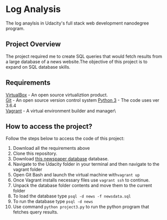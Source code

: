 # Log Analysis
The log anaylsis in Udacity's full stack web development nanodegree program.
## Project Overview
The project required me to create SQL queries that would fetch results from a large database of a news website.The objective of this project is to expand on SQL database skills.

## Requirements
[VirtualBox](https://www.virtualbox.org/) - An open source virtualiztion product.\
[Git](https://git-scm.com/) - An open source version control system
[Python 3](https://www.python.org/download/releases/3.0/) - The code uses ver 3.6.4\
[Vagrant](https://www.vagrantup.com/) - A virtual environment builder and manager\

##  How to access the project?

Follow the steps below to access the code of this project:

 1. Download all the requirements above
 2. Clone this repository.
 3. Download [this newspaper database](https://d17h27t6h515a5.cloudfront.net/topher/2016/August/57b5f748_newsdata/newsdata.zip) database.
 4. Navigate to the Udacity folder in your terminal and then navigate to the vagrant folder
 5. Open Git Bash and launch the virtual machine with`vagrant up`
 8. Once Vagrant installs necessary files use `vagrant ssh` to continue.
 10. Unpack the  database folder contents and move them to the current folder
 11.  To load the database type `psql -d news -f newsdata.sql`
 12. To run the database type `psql -d news`
 14. Use command `python project3.py` to run the python program that fetches query results.

